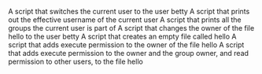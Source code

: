 A script that switches the current user to the user betty
A script that prints out the effective username of the current user
A script that prints all the groups the current user is part of
A script that changes the owner of the file hello to the user betty
A script that creates an empty file called hello
A script that adds execute permission to the owner of the file hello
A script that adds execute permission to the owner and the group owner, and read permission to other users, to the file hello
